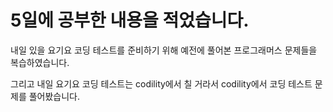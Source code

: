 # 5일에 공부한 내용을 적었습니다.
내일 있을 요기요 코딩 테스트를 준비하기 위해 예전에 풀어본 프로그래머스 문제들을 복습하였습니다.  

그리고 내일 요기요 코딩 테스트는 codility에서 칠 거라서 codility에서 코딩 테스트 문제를 풀어봤습니다.  
